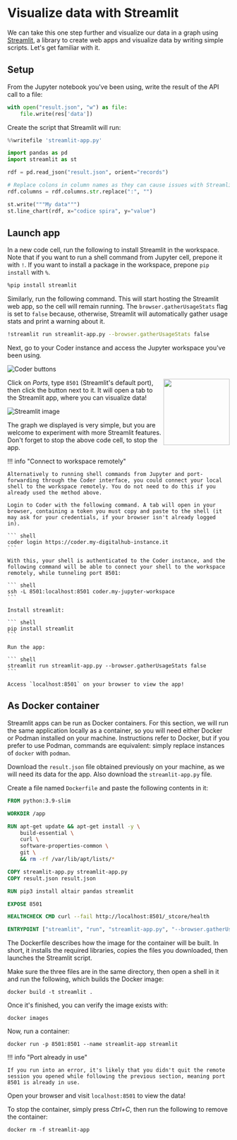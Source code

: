# Visualize data with Streamlit

We can take this one step further and visualize our data in a graph using [Streamlit](https://streamlit.io/), a library to create web apps and visualize data by writing simple scripts. Let's get familiar with it.

## Setup

From the Jupyter notebook you've been using, write the result of the API call to a file:

```python
with open("result.json", "w") as file:
    file.write(res['data'])
```

Create the script that Streamlit will run:

```python
%%writefile 'streamlit-app.py'

import pandas as pd
import streamlit as st

rdf = pd.read_json("result.json", orient="records")

# Replace colons in column names as they can cause issues with Streamlit
rdf.columns = rdf.columns.str.replace(":", "")

st.write("""My data""")
st.line_chart(rdf, x="codice spira", y="value")
```

## Launch app

In a new code cell, run the following to install Streamlit in the workspace. Note that if you want to run a shell command from Jupyter cell, prepone it with `!`. If you want to install a package in the workspace, prepone `pip install` with `%`.

```sh
%pip install streamlit
```

Similarly, run the following command. This will start hosting the Streamlit web app, so the cell will remain running. The `browser.gatherUsageStats` flag is set to `false` because, otherwise, Streamlit will automatically gather usage stats and print a warning about it.

```sh
!streamlit run streamlit-app.py --browser.gatherUsageStats false
```

Next, go to your Coder instance and access the Jupyter workspace you've been using.

![Coder buttons](../../images/scenario-etl/coder-jupyter-buttons.png)

<img align="right" width="150" src="../../../images/scenario-etl/coder-jupyter-portfw.png">

Click on *Ports*, type `8501` (Streamlit's default port), then click the button next to it. It will open a tab to the Streamlit app, where you can visualize data!

![Streamlit image](../../images/scenario-etl/streamlit.png)

The graph we displayed is very simple, but you are welcome to experiment with more Streamlit features. Don't forget to stop the above code cell, to stop the app.

!!! info "Connect to workspace remotely"

    Alternatively to running shell commands from Jupyter and port-forwarding through the Coder interface, you could connect your local shell to the workspace remotely. You do not need to do this if you already used the method above.

    Login to Coder with the following command. A tab will open in your browser, containing a token you must copy and paste to the shell (it may ask for your credentials, if your browser isn't already logged in).

    ``` shell
    coder login https://coder.my-digitalhub-instance.it
    ```

    With this, your shell is authenticated to the Coder instance, and the following command will be able to connect your shell to the workspace remotely, while tunneling port 8501:

    ``` shell
    ssh -L 8501:localhost:8501 coder.my-jupyter-workspace
    ```

    Install streamlit:

    ``` shell
    pip install streamlit
    ```

    Run the app:

    ``` shell
    streamlit run streamlit-app.py --browser.gatherUsageStats false
    ```

    Access `localhost:8501` on your browser to view the app!

## As Docker container

Streamlit apps can be run as Docker containers. For this section, we will run the same application locally as a container, so you will need either Docker or Podman installed on your machine. Instructions refer to Docker, but if you prefer to use Podman, commands are equivalent: simply replace instances of `docker` with `podman`.

Download the `result.json` file obtained previously on your machine, as we will need its data for the app. Also download the `streamlit-app.py` file.

Create a file named `Dockerfile` and paste the following contents in it:

``` Dockerfile
FROM python:3.9-slim

WORKDIR /app

RUN apt-get update && apt-get install -y \
    build-essential \
    curl \
    software-properties-common \
    git \
    && rm -rf /var/lib/apt/lists/*

COPY streamlit-app.py streamlit-app.py
COPY result.json result.json

RUN pip3 install altair pandas streamlit

EXPOSE 8501

HEALTHCHECK CMD curl --fail http://localhost:8501/_stcore/health

ENTRYPOINT ["streamlit", "run", "streamlit-app.py", "--browser.gatherUsageStats=false"]
```

The Dockerfile describes how the image for the container will be built. In short, it installs the required libraries, copies the files you downloaded, then launches the Streamlit script.

Make sure the three files are in the same directory, then open a shell in it and run the following, which builds the Docker image:

``` shell
docker build -t streamlit .
```

Once it's finished, you can verify the image exists with:

``` shell
docker images
```

Now, run a container:

``` shell
docker run -p 8501:8501 --name streamlit-app streamlit
```

!!! info "Port already in use"

    If you run into an error, it's likely that you didn't quit the remote session you opened while following the previous section, meaning port 8501 is already in use.

Open your browser and visit `localhost:8501` to view the data!

To stop the container, simply press *Ctrl+C*, then run the following to remove the container:

``` shell
docker rm -f streamlit-app
```
